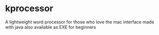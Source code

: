 # kprocessor
A lightweight word processor for those who love the mac interface made with java also available as EXE for beginners 
